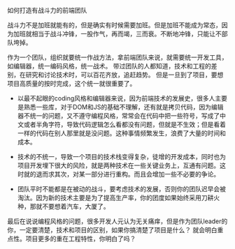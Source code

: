 如何打造有战斗力的前端团队

战斗力不是加班就能有的，但是确实有时候需要加班。但是加班不能成为常态，因为加班就相当于战斗冲锋，一股作气，再而竭，三而衰。不断地冲锋，只能让不部队垮掉。

作为一个团队，组织就要统一作战方法，拿前端团队来说，就需要统一开发工具，如编辑器，统一编码风格，统一战术。 带过团队的人都知道，技术和工程的差别，在研究和讨论技术时，可以百花齐放，追赶趋势。
但是一旦到了项目，要想项目高质量的按时完成，这个统一就很重要了。

- 以最不起眼的coding风格和编辑器来说，因为前端技术的发展史，很多人主要是熟悉一些库，对于DOM和JS的基础不理解，还有就是拷贝代码，因为编辑器不统一的问题，又不遵守编程风格，常常会在代码中把一些符号，写成了中文或者半角字符，导致代码逻辑怎么看都没有问题，但就是不生效；但是看着一样的代码在别人那里就是没问题。这种事情频繁发生，浪费了大量的时间和成本。

- 技术的不统一，导致一个项目的技术栈变得复杂，徒增的开发成本，同时也为项目开发埋下很大的风险，就是两种技术在一些关键业务上，互通有问题。这时就的退而求其次，对某一部分进行重构。而且会增加一些不必要的争论。

- 团队平时不能都是在被动的战斗，要考虑技术的发展，否则你的团队迟早会被淘汰。因为新的技术主要是为了提高生产率，你的团度如果始终采用刀耕火种，那就不要想着汽车，大厦了。 


最后在说说编程风格的问题，很多开发人元认为无关痛痒，但是作为团队leader的你，一定要清楚，技术和项目的区别，如果你搞清楚了项目是什么？ 就会明白重点性。项目更多的重在工程特性，你明白了吗？